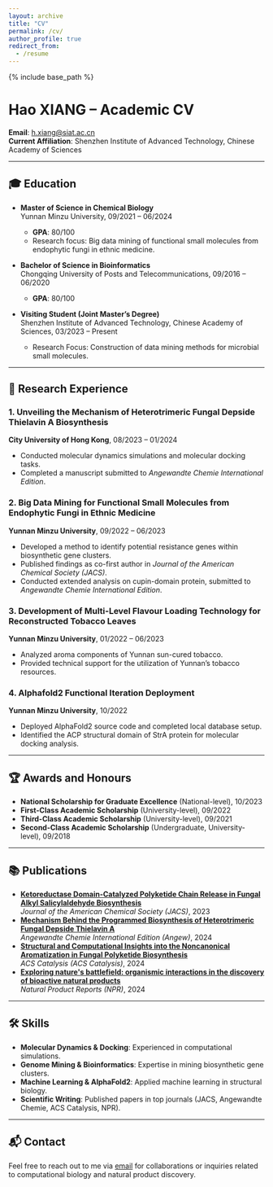 ```yaml
---
layout: archive
title: "CV"
permalink: /cv/
author_profile: true
redirect_from:
  - /resume
---
```


{% include base_path %}

# Hao XIANG – Academic CV
**Email**: [h.xiang@siat.ac.cn](mailto:h.xiang@siat.ac.cn)  
**Current Affiliation**: Shenzhen Institute of Advanced Technology, Chinese Academy of Sciences

---

## 🎓 Education
- **Master of Science in Chemical Biology**  
  Yunnan Minzu University, 09/2021 – 06/2024
  - **GPA**: 80/100
  - Research focus: Big data mining of functional small molecules from endophytic fungi in ethnic medicine.

- **Bachelor of Science in Bioinformatics**  
  Chongqing University of Posts and Telecommunications, 09/2016 – 06/2020
  - **GPA**: 80/100

- **Visiting Student (Joint Master’s Degree)**  
  Shenzhen Institute of Advanced Technology, Chinese Academy of Sciences, 03/2023 – Present
  - Research Focus: Construction of data mining methods for microbial small molecules.

---

## 🔬 Research Experience
### 1. Unveiling the Mechanism of Heterotrimeric Fungal Depside Thielavin A Biosynthesis
**City University of Hong Kong**, 08/2023 – 01/2024
- Conducted molecular dynamics simulations and molecular docking tasks.
- Completed a manuscript submitted to *Angewandte Chemie International Edition*.

### 2. Big Data Mining for Functional Small Molecules from Endophytic Fungi in Ethnic Medicine
**Yunnan Minzu University**, 09/2022 – 06/2023
- Developed a method to identify potential resistance genes within biosynthetic gene clusters.
- Published findings as co-first author in *Journal of the American Chemical Society (JACS)*.
- Conducted extended analysis on cupin-domain protein, submitted to *Angewandte Chemie International Edition*.

### 3. Development of Multi-Level Flavour Loading Technology for Reconstructed Tobacco Leaves
**Yunnan Minzu University**, 01/2022 – 06/2023
- Analyzed aroma components of Yunnan sun-cured tobacco.
- Provided technical support for the utilization of Yunnan’s tobacco resources.

### 4. Alphafold2 Functional Iteration Deployment
**Yunnan Minzu University**, 10/2022
- Deployed AlphaFold2 source code and completed local database setup.
- Identified the ACP structural domain of StrA protein for molecular docking analysis.

---

## 🏆 Awards and Honours
- **National Scholarship for Graduate Excellence** (National-level), 10/2023
- **First-Class Academic Scholarship** (University-level), 09/2022
- **Third-Class Academic Scholarship** (University-level), 09/2021
- **Second-Class Academic Scholarship** (Undergraduate, University-level), 09/2018

---

## 📚 Publications
- [**Ketoreductase Domain-Catalyzed Polyketide Chain Release in Fungal Alkyl Salicylaldehyde Biosynthesis**](https://maiya19724.github.io/publication/2023-05-24-Ketoreductase%20Domain-Catalyzed%20Polyketide%20Chain%20Release%20in%20Fungal%20Alkyl%20Salicylaldehyde%20Biosynthesis-number-1)  
  *Journal of the American Chemical Society (JACS)*, 2023
- [**Mechanism Behind the Programmed Biosynthesis of Heterotrimeric Fungal Depside Thielavin A**](https://maiya19724.github.io/publication/2024-05-13-Mechanism%20Behind%20the%20Programmed%20Biosynthesis%20of%20Heterotrimeric%20Fungal%20Depside%20Thielavin%20A-number-2)  
  *Angewandte Chemie International Edition (Angew)*, 2024
- [**Structural and Computational Insights into the Noncanonical Aromatization in Fungal Polyketide Biosynthesis**](https://maiya19724.github.io/publication/2024-07-19-Structural%20and%20Computational%20Insights%20into%20the%20Noncanonical%20Aromatization%20in%20Fungal%20Polyketide%20Biosynthesis-number-3)  
  *ACS Catalysis (ACS Catalysis)*, 2024
- [**Exploring nature's battlefield: organismic interactions in the discovery of bioactive natural products**](https://maiya19724.github.io/publication/2024-09-24-Exploring%20natures%20battlefield%20organismic%20interactions%20in%20the%20discovery%20of%20bioactive%20natural%20products-number-4)  
  *Natural Product Reports (NPR)*, 2024

---

## 🛠 Skills
- **Molecular Dynamics & Docking**: Experienced in computational simulations.
- **Genome Mining & Bioinformatics**: Expertise in mining biosynthetic gene clusters.
- **Machine Learning & AlphaFold2**: Applied machine learning in structural biology.
- **Scientific Writing**: Published papers in top journals (JACS, Angewandte Chemie, ACS Catalysis, NPR).

---

## 📬 Contact
Feel free to reach out to me via [email](mailto:h.xiang@siat.ac.cn) for collaborations or inquiries related to computational biology and natural product discovery.  
